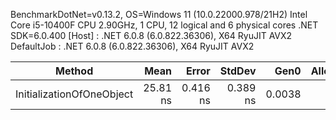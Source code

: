 
BenchmarkDotNet=v0.13.2, OS=Windows 11 (10.0.22000.978/21H2)
Intel Core i5-10400F CPU 2.90GHz, 1 CPU, 12 logical and 6 physical cores
.NET SDK=6.0.400
  [Host]     : .NET 6.0.8 (6.0.822.36306), X64 RyuJIT AVX2
  DefaultJob : .NET 6.0.8 (6.0.822.36306), X64 RyuJIT AVX2


|Method |     Mean |    Error |   StdDev |   Gen0 | Allocated |
|-------------------------- |---------:|---------:|---------:|-------:|----------:|
| InitializationOfOneObject | 25.81 ns | 0.416 ns | 0.389 ns | 0.0038 |      24 B |
